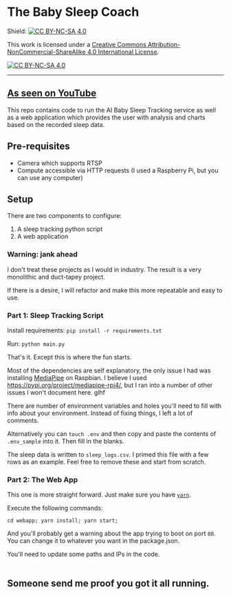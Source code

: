 # The Baby Sleep Coach

Shield: [![CC BY-NC-SA 4.0][cc-by-nc-sa-shield]][cc-by-nc-sa]

This work is licensed under a
[Creative Commons Attribution-NonCommercial-ShareAlike 4.0 International License][cc-by-nc-sa].

[![CC BY-NC-SA 4.0][cc-by-nc-sa-image]][cc-by-nc-sa]

[cc-by-nc-sa]: http://creativecommons.org/licenses/by-nc-sa/4.0/
[cc-by-nc-sa-image]: https://licensebuttons.net/l/by-nc-sa/4.0/88x31.png
[cc-by-nc-sa-shield]: https://img.shields.io/badge/License-CC%20BY--NC--SA%204.0-lightgrey.svg

---
## [As seen on YouTube](https://www.youtube.com/channel/UCzxiOKO3vX1ER_U3Z_eY_yw)

This repo contains code to run the AI Baby Sleep Tracking service as well as a web application which provides the user with analysis and charts based on the recorded sleep data.

## Pre-requisites

- Camera which supports RTSP
- Compute accessible via HTTP requests (I used a Raspberry Pi, but you can use any computer)

## Setup

There are two components to configure:
1) A sleep tracking python script
2) A web application

### Warning: jank ahead

I don't treat these projects as I would in industry. The result is a very monolithic and duct-tapey project.

If there is a desire, I will refactor and make this more repeatable and easy to use.

### Part 1: Sleep Tracking Script

Install requirements: `pip install -r requirements.txt`

Run: `python main.py`

That's it. Except this is where the fun starts. 

Most of the dependencies are self explanatory, the only issue I had was installing [MediaPipe](https://google.github.io/mediapipe/) on Raspbian. I believe I used https://pypi.org/project/mediapipe-rpi4/, but I ran into a number of other issues I won't document here. glhf

There are number of environment variables and holes you'll need to fill with info about your environment. Instead of fixing things, I left a lot of comments.

Alternatively you can `touch .env` and then copy and paste the contents of `.env_sample` into it. Then fill in the blanks.

The sleep data is written to `sleep_logs.csv`. I primed this file with a few rows as an example. Feel free to remove these and start from scratch.

### Part 2: The Web App

This one is more straight forward. Just make sure you have [`yarn`](https://yarnpkg.com/getting-started/install).

Execute the following commands:

`cd webapp; yarn install; yarn start;`

And you'll probably get a warning about the app trying to boot on port `80`. You can change it to whatever you want in the package.json.

You'll need to update some paths and IPs in the code.
<br/><br/>
## Someone send me proof you got it all running.